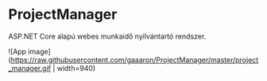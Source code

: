 # ProjectManager
ASP.NET Core alapú webes munkaidő nyilvántartó rendszer.
 
![App image](https://raw.githubusercontent.com/gaaaron/ProjectManager/master/project_manager.gif | width=940)
